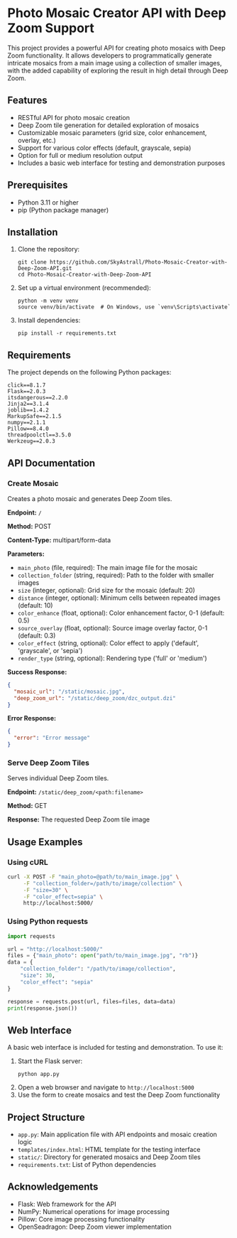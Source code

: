 # Photo Mosaic Creator API with Deep Zoom Support

This project provides a powerful API for creating photo mosaics with Deep Zoom functionality. It allows developers to programmatically generate intricate mosaics from a main image using a collection of smaller images, with the added capability of exploring the result in high detail through Deep Zoom.

## Features

- RESTful API for photo mosaic creation
- Deep Zoom tile generation for detailed exploration of mosaics
- Customizable mosaic parameters (grid size, color enhancement, overlay, etc.)
- Support for various color effects (default, grayscale, sepia)
- Option for full or medium resolution output
- Includes a basic web interface for testing and demonstration purposes

## Prerequisites

- Python 3.11 or higher
- pip (Python package manager)

## Installation

1. Clone the repository:

   ```
   git clone https://github.com/SkyAstrall/Photo-Mosaic-Creator-with-Deep-Zoom-API.git
   cd Photo-Mosaic-Creator-with-Deep-Zoom-API
   ```

2. Set up a virtual environment (recommended):

   ```
   python -m venv venv
   source venv/bin/activate  # On Windows, use `venv\Scripts\activate`
   ```

3. Install dependencies:
   ```
   pip install -r requirements.txt
   ```

## Requirements

The project depends on the following Python packages:

```
click==8.1.7
Flask==2.0.3
itsdangerous==2.2.0
Jinja2==3.1.4
joblib==1.4.2
MarkupSafe==2.1.5
numpy==2.1.1
Pillow==8.4.0
threadpoolctl==3.5.0
Werkzeug==2.0.3
```

## API Documentation

### Create Mosaic

Creates a photo mosaic and generates Deep Zoom tiles.

**Endpoint:** `/`

**Method:** POST

**Content-Type:** multipart/form-data

**Parameters:**

- `main_photo` (file, required): The main image file for the mosaic
- `collection_folder` (string, required): Path to the folder with smaller images
- `size` (integer, optional): Grid size for the mosaic (default: 20)
- `distance` (integer, optional): Minimum cells between repeated images (default: 10)
- `color_enhance` (float, optional): Color enhancement factor, 0-1 (default: 0.5)
- `source_overlay` (float, optional): Source image overlay factor, 0-1 (default: 0.3)
- `color_effect` (string, optional): Color effect to apply ('default', 'grayscale', or 'sepia')
- `render_type` (string, optional): Rendering type ('full' or 'medium')

**Success Response:**

```json
{
  "mosaic_url": "/static/mosaic.jpg",
  "deep_zoom_url": "/static/deep_zoom/dzc_output.dzi"
}
```

**Error Response:**

```json
{
  "error": "Error message"
}
```

### Serve Deep Zoom Tiles

Serves individual Deep Zoom tiles.

**Endpoint:** `/static/deep_zoom/<path:filename>`

**Method:** GET

**Response:** The requested Deep Zoom tile image

## Usage Examples

### Using cURL

```bash
curl -X POST -F "main_photo=@path/to/main_image.jpg" \
     -F "collection_folder=/path/to/image/collection" \
     -F "size=30" \
     -F "color_effect=sepia" \
     http://localhost:5000/
```

### Using Python requests

```python
import requests

url = "http://localhost:5000/"
files = {"main_photo": open("path/to/main_image.jpg", "rb")}
data = {
    "collection_folder": "/path/to/image/collection",
    "size": 30,
    "color_effect": "sepia"
}

response = requests.post(url, files=files, data=data)
print(response.json())
```

## Web Interface

A basic web interface is included for testing and demonstration. To use it:

1. Start the Flask server:
   ```
   python app.py
   ```
2. Open a web browser and navigate to `http://localhost:5000`
3. Use the form to create mosaics and test the Deep Zoom functionality

## Project Structure

- `app.py`: Main application file with API endpoints and mosaic creation logic
- `templates/index.html`: HTML template for the testing interface
- `static/`: Directory for generated mosaics and Deep Zoom tiles
- `requirements.txt`: List of Python dependencies

## Acknowledgements

- Flask: Web framework for the API
- NumPy: Numerical operations for image processing
- Pillow: Core image processing functionality
- OpenSeadragon: Deep Zoom viewer implementation
